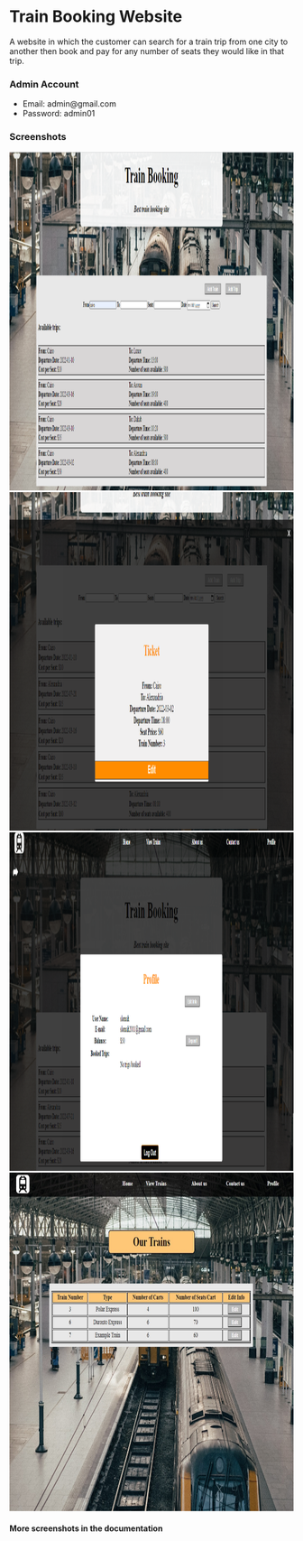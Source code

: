 # Train Booking Website
A website in which the customer can search for a train trip from one city to another then book and pay for any number of seats they would like in that trip.<br>
<h3>Admin Account</h3>
<ul> 
  <li>Email: admin@gmail.com</li>
  <li>Password: admin01</li>
</ul>
<h3>Screenshots</h3>
  <img src="Screenshots/TrainBooking1.png" width="750" height="600">
  <img src="Screenshots/TrainBooking2.png" width="750" height="600">
  <img src="Screenshots/TrainBooking3.png" width="750" height="600">
  <img src="Screenshots/TrainBooking4.jpg" width="750" height="600">
<br><h4>More screenshots in the documentation</h4>
